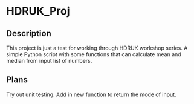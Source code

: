 # HDRUK_Proj

## Description
This project is just a test for working through HDRUK workshop series. A simple Python script with some functions that can calculate mean and median from input list of numbers.

## Plans
Try out unit testing.
Add in new function to return the mode of input.

